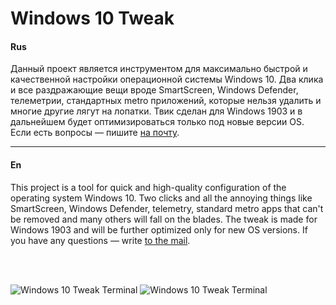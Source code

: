 # Windows 10 Tweak

#### Rus
Данный проект является инструментом для максимально быстрой и качественной настройки операционной системы Windows 10. Два клика и все раздражающие вещи вроде SmartScreen, Windows Defender, телеметрии, стандартных metro приложений, которые нельзя удалить и многие другие лягут на лопатки. Твик сделан для Windows 1903 и в дальнейшем будет оптимизироваться только под новые версии OS. Если есть вопросы — пишите [на почту](mailto:Windows10Tweak@gmail.com).

<hr>

#### En
This project is a tool for quick and high-quality configuration of the operating system Windows 10. Two clicks and all the annoying things like SmartScreen, Windows Defender, telemetry, standard metro apps that can't be removed and many others will fall on the blades. The tweak is made for Windows 1903 and will be further optimized only for new OS versions. If you have any questions — write [to the mail](mailto:Windows10Tweak@gmail.com).

<br>
<br>

![Windows 10 Tweak Terminal](https://i.imgur.com/VoVXJOO.jpg)
![Windows 10 Tweak Terminal](https://i.imgur.com/5DMd8nr.jpg)